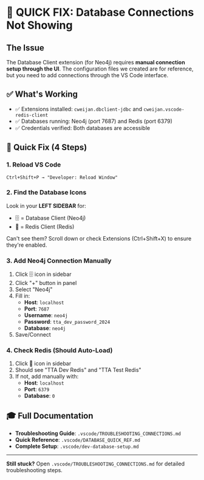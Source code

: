 # 🎯 QUICK FIX: Database Connections Not Showing

## The Issue

The Database Client extension (for Neo4j) requires **manual connection setup through the UI**. The configuration files we created are for reference, but you need to add connections through the VS Code interface.

## ✅ What's Working

- ✅ Extensions installed: `cweijan.dbclient-jdbc` and `cweijan.vscode-redis-client`
- ✅ Databases running: Neo4j (port 7687) and Redis (port 6379)
- ✅ Credentials verified: Both databases are accessible

## 🔧 Quick Fix (4 Steps)

### 1. Reload VS Code
```
Ctrl+Shift+P → "Developer: Reload Window"
```

### 2. Find the Database Icons

Look in your **LEFT SIDEBAR** for:
- 🗄️ = Database Client (Neo4j)
- 🔴 = Redis Client (Redis)

Can't see them? Scroll down or check Extensions (Ctrl+Shift+X) to ensure they're enabled.

### 3. Add Neo4j Connection Manually

1. Click 🗄️ icon in sidebar
2. Click "+" button in panel
3. Select "Neo4j"
4. Fill in:
   - **Host**: `localhost`
   - **Port**: `7687`
   - **Username**: `neo4j`
   - **Password**: `tta_dev_password_2024`
   - **Database**: `neo4j`
5. Save/Connect

### 4. Check Redis (Should Auto-Load)

1. Click 🔴 icon in sidebar
2. Should see "TTA Dev Redis" and "TTA Test Redis"
3. If not, add manually with:
   - **Host**: `localhost`
   - **Port**: `6379`
   - **Database**: `0`

## 🎓 Full Documentation

- **Troubleshooting Guide**: `.vscode/TROUBLESHOOTING_CONNECTIONS.md`
- **Quick Reference**: `.vscode/DATABASE_QUICK_REF.md`
- **Complete Setup**: `.vscode/dev-database-setup.md`

---

**Still stuck?** Open `.vscode/TROUBLESHOOTING_CONNECTIONS.md` for detailed troubleshooting steps.

